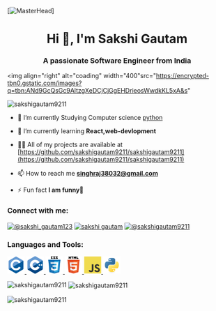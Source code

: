 [![MasterHead](https://encrypted-tbn0.gstatic.com/images?q=tbn:ANd9GcSIM40M__4Lns_gf9ts1qQs4UNMhUHRz9ob6Q&s)]
<h1 align="center">Hi 👋, I'm Sakshi Gautam</h1>
<h3 align="center">A passionate Software Engineer from India</h3>

<img align="right" alt="coading" width="400"src="https://encrypted-tbn0.gstatic.com/images?q=tbn:ANd9GcQsGc9AltzgXeDCjCjGgEHDrieosWwdkKL5xA&s"
<p align="left"> <img src="https://komarev.com/ghpvc/?username=sakshigautam9211&label=Profile%20views&color=0e75b6&style=flat" alt="sakshigautam9211" /> </p>

- 🔭 I’m currently Studying Computer science [python](https://github.com/sakshigautam9211/Python.git)

- 🌱 I’m currently learning **React,web-devlopment**

- 👨‍💻 All of my projects are available at [https://github.com/sakshigautam9211/sakshigautam9211](https://github.com/sakshigautam9211/sakshigautam9211)

- 📫 How to reach me **singhraj38032@gmail.com**

- ⚡ Fun fact **I am funny🤩**

<h3 align="left">Connect with me:</h3>
<p align="left">
<a href="https://www.youtube.com/c/@sakshi_gautam123" target="blank"><img align="center" src="https://raw.githubusercontent.com/rahuldkjain/github-profile-readme-generator/master/src/images/icons/Social/youtube.svg" alt="@sakshi_gautam123" height="30" width="40" /></a>
<a href="https://www.codechef.com/users/sakshi gautam" target="blank"><img align="center" src="https://cdn.jsdelivr.net/npm/simple-icons@3.1.0/icons/codechef.svg" alt="sakshi gautam" height="30" width="40" /></a>
<a href="https://www.hackerrank.com/@sakshigautam9211" target="blank"><img align="center" src="https://raw.githubusercontent.com/rahuldkjain/github-profile-readme-generator/master/src/images/icons/Social/hackerrank.svg" alt="@sakshigautam9211" height="30" width="40" /></a>
</p>

<h3 align="left">Languages and Tools:</h3>
<p align="left"> <a href="https://www.cprogramming.com/" target="_blank" rel="noreferrer"> <img src="https://raw.githubusercontent.com/devicons/devicon/master/icons/c/c-original.svg" alt="c" width="40" height="40"/> </a> <a href="https://www.w3schools.com/cpp/" target="_blank" rel="noreferrer"> <img src="https://raw.githubusercontent.com/devicons/devicon/master/icons/cplusplus/cplusplus-original.svg" alt="cplusplus" width="40" height="40"/> </a> <a href="https://www.w3schools.com/css/" target="_blank" rel="noreferrer"> <img src="https://raw.githubusercontent.com/devicons/devicon/master/icons/css3/css3-original-wordmark.svg" alt="css3" width="40" height="40"/> </a> <a href="https://www.w3.org/html/" target="_blank" rel="noreferrer"> <img src="https://raw.githubusercontent.com/devicons/devicon/master/icons/html5/html5-original-wordmark.svg" alt="html5" width="40" height="40"/> </a> <a href="https://developer.mozilla.org/en-US/docs/Web/JavaScript" target="_blank" rel="noreferrer"> <img src="https://raw.githubusercontent.com/devicons/devicon/master/icons/javascript/javascript-original.svg" alt="javascript" width="40" height="40"/> </a> <a href="https://www.python.org" target="_blank" rel="noreferrer"> <img src="https://raw.githubusercontent.com/devicons/devicon/master/icons/python/python-original.svg" alt="python" width="40" height="40"/> </a> </p>

<p><img align="left" src="https://github-readme-stats.vercel.app/api/top-langs?username=sakshigautam9211&show_icons=true&locale=en&layout=compact" alt="sakshigautam9211" /></p>

<p>&nbsp;<img align="center" src="https://github-readme-stats.vercel.app/api?username=sakshigautam9211&show_icons=true&locale=en" alt="sakshigautam9211" /></p>

<p><img align="center" src="https://github-readme-streak-stats.herokuapp.com/?user=sakshigautam9211&" alt="sakshigautam9211" /></p>
